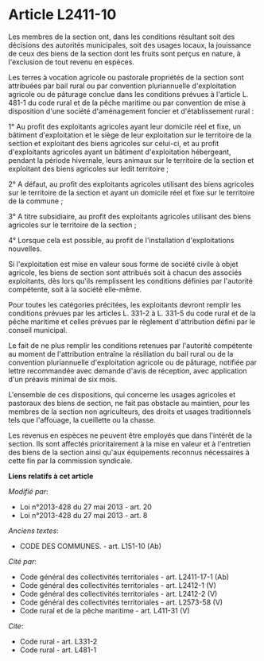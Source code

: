 # Article L2411-10

Les membres de la section ont, dans les conditions résultant soit des décisions des autorités municipales, soit des usages
locaux, la jouissance de ceux des biens de la section dont les fruits sont perçus en nature, à l'exclusion de tout revenu en
espèces. 

Les terres à vocation agricole ou pastorale propriétés de la section sont attribuées par bail rural ou par convention
pluriannuelle d'exploitation agricole ou de pâturage conclue dans les conditions prévues à l'article L. 481-1 du code rural
et de la pêche maritime ou par convention de mise à disposition d'une société d'aménagement foncier et d'établissement
rural : 

1° Au profit des exploitants agricoles ayant leur domicile réel et fixe, un bâtiment d'exploitation et le siège de leur
exploitation sur le territoire de la section et exploitant des biens agricoles sur celui-ci, et au profit d'exploitants
agricoles ayant un bâtiment d'exploitation hébergeant, pendant la période hivernale, leurs animaux sur le territoire de la
section et exploitant des biens agricoles sur ledit territoire ; 

2° A défaut, au profit des exploitants agricoles utilisant des biens agricoles sur le territoire de la section et ayant un
domicile réel et fixe sur le territoire de la commune ; 

3° A titre subsidiaire, au profit des exploitants agricoles utilisant des biens agricoles sur le territoire de la section ; 

4° Lorsque cela est possible, au profit de l'installation d'exploitations nouvelles. 

Si l'exploitation est mise en valeur sous forme de société civile à objet agricole, les biens de section sont attribués soit
à chacun des associés exploitants, dès lors qu'ils remplissent les conditions définies par l'autorité compétente, soit à la
société elle-même. 

Pour toutes les catégories précitées, les exploitants devront remplir les conditions prévues par les articles L. 331-2 à L.
331-5 du code rural et de la pêche maritime et celles prévues par le règlement d'attribution défini par le conseil
municipal. 

Le fait de ne plus remplir les conditions retenues par l'autorité compétente au moment de l'attribution entraîne la
résiliation du bail rural ou de la convention pluriannuelle d'exploitation agricole ou de pâturage, notifiée par lettre
recommandée avec demande d'avis de réception, avec application d'un préavis minimal de six mois. 

L'ensemble de ces dispositions, qui concerne les usages agricoles et pastoraux des biens de section, ne fait pas obstacle au
maintien, pour les membres de la section non agriculteurs, des droits et usages traditionnels tels que l'affouage, la
cueillette ou la chasse. 

Les revenus en espèces ne peuvent être employés que dans l'intérêt de la section. Ils sont affectés prioritairement à la mise
en valeur et à l'entretien des biens de la section ainsi qu'aux équipements reconnus nécessaires à cette fin par la
commission syndicale.

**Liens relatifs à cet article**

_Modifié par_:

  - Loi n°2013-428 du 27 mai 2013 - art. 20
  - Loi n°2013-428 du 27 mai 2013 - art. 8

_Anciens textes_:

  - CODE DES COMMUNES. - art. L151-10 (Ab)

_Cité par_:

  - Code général des collectivités territoriales - art. L2411-17-1 (Ab)
  - Code général des collectivités territoriales - art. L2412-1 (V)
  - Code général des collectivités territoriales - art. L2412-2 (V)
  - Code général des collectivités territoriales - art. L2573-58 (V)
  - Code rural et de la pêche maritime - art. L411-31 (V)

_Cite_:

  - Code rural - art. L331-2
  - Code rural - art. L481-1
